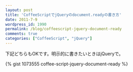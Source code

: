 ```yaml
---
layout: post
title: 'CoffeeScriptでjQueryのdocument.readyの書き方'
date: 2011-7-9
wordpress_id: 1990
permalink: /blog/coffeescript-jquery-document-ready
comments: true
categories: ["CoffeeScript", "jQuery"]
---
```

下記どちらもOKです。明示的に書きたいときはjQueryで。

{% gist 1073555 coffee-script-jquery-document-ready %}
